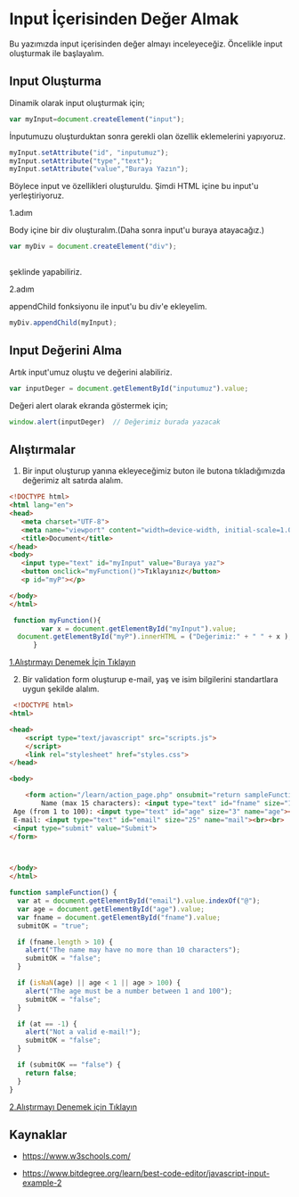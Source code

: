 # Input İçerisinden Değer Almak

Bu yazımızda input içerisinden değer almayı inceleyeceğiz. Öncelikle input oluşturmak ile başlayalım.

## Input Oluşturma
Dinamik olarak input oluşturmak için;
````javascript
var myInput=document.createElement("input");
````

İnputumuzu oluşturduktan sonra gerekli olan özellik eklemelerini yapıyoruz.
````javascript
myInput.setAttribute("id", "inputumuz");
myInput.setAttribute("type","text");
myInput.setAttribute("value","Buraya Yazın");
````
Böylece input ve özellikleri oluşturuldu. Şimdi HTML içine bu input'u yerleştiriyoruz.

1.adım

Body içine bir div oluşturalım.(Daha sonra input'u buraya atayacağız.)
````javascript
var myDiv = document.createElement("div"); 
   
````
şeklinde yapabiliriz.

2.adım

appendChild fonksiyonu ile input'u bu div'e ekleyelim.
````javascript
myDiv.appendChild(myInput);
````

## Input Değerini Alma


Artık input'umuz oluştu ve değerini alabiliriz.
````javascript
var inputDeger = document.getElementById("inputumuz").value;
````


Değeri alert olarak ekranda göstermek için;
```` javascript
window.alert(inputDeger)  // Değerimiz burada yazacak
````

 ## Alıştırmalar

1. Bir input oluşturup yanına ekleyeceğimiz buton ile butona tıkladığımızda değerimiz alt satırda alalım.

 ````html
 <!DOCTYPE html>
<html lang="en">
<head>
    <meta charset="UTF-8">
    <meta name="viewport" content="width=device-width, initial-scale=1.0">
    <title>Document</title>
</head>
<body>
    <input type="text" id="myInput" value="Buraya yaz">
    <button onclick="myFunction()">Tıklayınız</button>
    <p id="myP"></p>

</body>
</html>
 ````

````javascript
 function myFunction(){
        var x = document.getElementById("myInput").value;
  document.getElementById("myP").innerHTML = ("Değerimiz:" + " " + x );
      }
````

 [1.Alıştırmayı Denemek İçin Tıklayın](https://codepen.io/tugayturk/pen/wvzyoVG)

2. Bir validation form oluşturup e-mail, yaş ve isim bilgilerini standartlara uygun şekilde alalım.


```` Html
 <!DOCTYPE html>
<html>

<head>
	<script type="text/javascript" src="scripts.js">
	</script>
	<link rel="stylesheet" href="styles.css">
</head>

<body>

	<form action="/learn/action_page.php" onsubmit="return sampleFunction()">
		Name (max 15 characters): <input type="text" id="fname" size="15" name="fname"><br>
 Age (from 1 to 100): <input type="text" id="age" size="3" name="age"><br>
 E-mail: <input type="text" id="email" size="25" name="mail"><br><br>
 <input type="submit" value="Submit"> 
</form>



</body>
</html>
````

````javaScript
function sampleFunction() {
  var at = document.getElementById("email").value.indexOf("@");
  var age = document.getElementById("age").value;
  var fname = document.getElementById("fname").value;
  submitOK = "true";

  if (fname.length > 10) {
    alert("The name may have no more than 10 characters");
    submitOK = "false";
  }

  if (isNaN(age) || age < 1 || age > 100) {
    alert("The age must be a number between 1 and 100");
    submitOK = "false";
  }

  if (at == -1) {
    alert("Not a valid e-mail!");
    submitOK = "false";
  }

  if (submitOK == "false") {
    return false;
  }
}
````

[2.Alıştırmayı Denemek için Tıklayın](https://www.bitdegree.org/learn/best-code-editor/javascript-input-example-2)

 ## Kaynaklar 
- https://www.w3schools.com/  

- https://www.bitdegree.org/learn/best-code-editor/javascript-input-example-2


